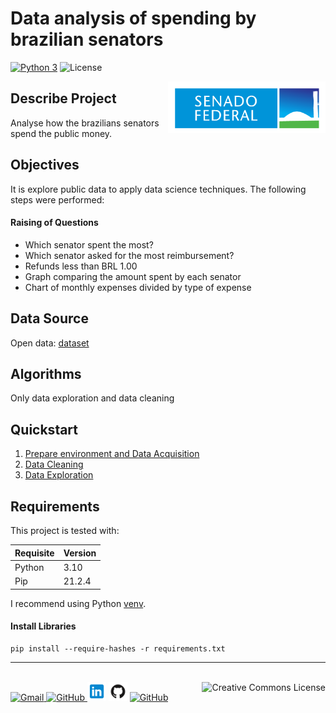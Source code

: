 # Data analysis of spending by brazilian senators
[![Python 3](https://img.shields.io/badge/Python-3-blue.svg)](https://www.python.org/downloads/release/python-391/)
![License](https://img.shields.io/badge/Code%20License-MIT-blue.svg)

<img src="references/senado_federal_brasil.png" align="right" height=auto width=50%/>

## Describe Project
Analyse how the brazilians senators spend the public money.

## Objectives
It is explore public data to apply data science techniques. The following steps were performed:

#### Raising of Questions
- Which senator spent the most?
- Which senator asked for the most reimbursement?
- Refunds less than BRL 1.00
- Graph comparing the amount spent by each senator
- Chart of monthly expenses divided by type of expense

## Data Source
Open data: [dataset](https://www12.senado.leg.br/transparencia/dados-abertos-transparencia/dados-abertos-ceaps)

## Algorithms
Only data exploration and data cleaning

## Quickstart
1. [Prepare environment and Data Acquisition](notebooks/)
1. [Data Cleaning](notebooks/)
2. [Data Exploration](notebooks/)

## Requirements
This project is tested with:

| Requisite      | Version |
|----------------|---------|
| Python         | 3.10    |
| Pip            | 21.2.4  |

I recommend using Python [venv](https://github.com/brunocampos01/becoming-an-expert-python#what-is-a-virtual-environment-and-how-it-works).

#### Install Libraries
```
pip install --require-hashes -r requirements.txt
```

---

<p  align="left">
<br/>
<a href="mailto:brunocampos01@gmail.com" target="_blank"><img src="https://github.com/brunocampos01/devops/blob/master/images/email.png" alt="Gmail" width="30">
</a>
<a href="https://stackoverflow.com/users/8329698/bruno-campos" target="_blank"><img src="https://github.com/brunocampos01/devops/blob/master/images/stackoverflow.png" alt="GitHub" width="30">
</a>
<a href="https://www.linkedin.com/in/brunocampos01" target="_blank"><img src="https://github.com/brunocampos01/devops/blob/master/images/linkedin.png" alt="LinkedIn" width="30"></a>
<a href="https://github.com/brunocampos01" target="_blank"><img src="https://github.com/brunocampos01/devops/blob/master/images/github.png" alt="GitHub" width="30"></a>
<a href="https://medium.com/@brunocampos01" target="_blank"><img src="https://github.com/brunocampos01/devops/blob/master/images/medium.png" alt="GitHub" width="30">
</a>
<a rel="license" href="http://creativecommons.org/licenses/by-sa/4.0/"><img alt="Creative Commons License" style="border-width:0" src="https://i.creativecommons.org/l/by-sa/4.0/88x31.png",  align="right" /></a><br/>
</p>
